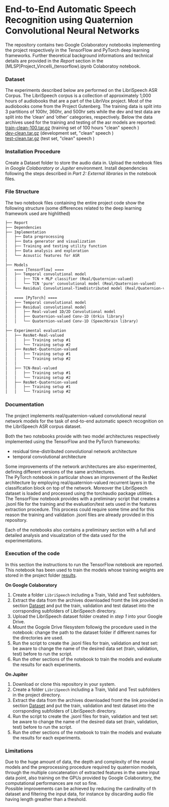 # End-to-End Automatic Speech Recognition using Quaternion Convolutional Neural Networks
The repository contains two Google Colaboratory notebooks implementing the project respectively in the TensorFlow and PyTorch deep learning frameworks.
Further theoretical background informations and technical details are provided in the *Report* section in the [MLSP]Project_Vincelli_(tensorflow).ipynb Colaboratoy notebook.

### Dataset
The experiments described below are performed on the LibriSpeech ASR Corpus. The LibriSpeech corpus is a collection of approximately 1,000 hours of audiobooks that are a part of the LibriVox project. Most of the audiobooks come from the Project Gutenberg. The training data is split into 3 partitions of 100hr, 360hr, and 500hr sets while the dev and test data are split into the ’clean’ and ’other’ categories, respectively.
Below the data archives used for the training and testing of the asr models are reported:  
[train-clean-100.tar.gz](https://www.openslr.org/resources/12/train-clean-100.tar.gz) (training set of 100 hours "clean" speech )  
[dev-clean.tar.gz](https://www.openslr.org/resources/12/dev-clean.tar.gz) (development set, "clean" speech )  
[test-clean.tar.gz](https://www.openslr.org/resources/12/test-clean.tar.gz) (test set, "clean" speech )  


### Installation Procedure
Create a Dataset folder to store the audio data in. Upload the notebook files in *Google Colaboratory* or *Jupiter* environment. Install dependencies following the steps described in *Part 2: External libraries* in the notebook files. 

### File Structure
The two notebook files containing the entire project code show the following structure (some differences related to the deep learning framework used are highlithed)

```txt
├── Report
├── Dependencies
├── Implementation
│   ├── Data preprocessing      
│   ├── Data generator and visualization          
│   ├── Training and testing utility function            
│   ├── Data analysis and exploration            
│   └── Acoustic features for ASR             
│
├── Models
│   ==== [TensorFlow] ====
│   ├── Temporal convolutional model                  
│   │   ├── TCN + MLP classifier (Real/Quaternion-valued)                               
│   │   └── TCN 'pure' convolutional model (Real/Quaternion-valued)                              
│   └── Residual Convolutional-TimeDistributed model (Real/Quaternion-valued)               
│
│   ==== [PyTorch] ====
│   ├── Temporal convolutional model                  
│   ├── Residual convolutional model     
│   │   ├── Real-valued 1D/2D Convolutional model
│   │   ├── Quaternion-valued Conv-1D (Orkis library)
│   │   └── Quaternion-valued Conv-1D (Speechbrain library)
│
├── Experimental evaluation
│   ├── ResNet-Real-valued                
│   │   ├── Training setup #1                                
│   │   └── Training setup #2       
│   ├── ResNet-Quaternion-valued                
│   │   ├── Training setup #1                                 
│   │   └── Training setup #2  
│   │   
│   ├── TCN-Real-valued
│   │   ├── Training setup #1                              
│   │   └── Training setup #2  
│   ├── ResNet-Quaternion-valued                
│   │   ├── Training setup #1                                 
│   │   └── Training setup #2  
```

### Documentation
The project implements real/quaternion-valued convolutional neural network models for the task of end-to-end automatic speech recognition on the LibriSpeech ASR corpus dataset.  

Both the two notebooks provide with two model architectures respectively implemented using the TensorFlow and the PyTorch frameworks:
- residual time-distributed convolutional network architecture
- temporal convolutional architecture  

Some improvements of the network architectures are also experimented, defining different versions of the same architectures.  
The PyTorch notebook in particular shows an improvement of the ResNet architecture by employing real/quaternion-valued recurrent layers in the classification block on top of the network.  Moreover the LibriSpeech dataset is loaded and processed using the torchaudio package utilities.  
The TensorFlow notebook provides with a preliminary script that creates a .jsonl file for the training and the evaluation/test sets used in the features extraction procedure.  This process could require some time and for this reason the training and validation .jsonl files are already provided in this repository.  

Each of the notebooks also contains a preliminary section with a full and detailed analysis and visualization of the data used for the experimentations.  

### Execution of the code
In this section the instructions to run the TensorFlow notebook are reported. This notebook has been used to train the models whose training weights are stored in the project folder [results](results).

**On Google Colaboratory**  

1. Create a folder `LibriSpeech` including a Train, Valid and Test subfolders.
2. Extract the data from the archives downloaded fromt the link provided in section [Dataset](#dataset) and put the train, validation and test dataset into the corrsponding subfolders of LibriSpeech directory.
3. Upload the LibriSpeech dataset folder created in *step 1* into your Google Drive.
4. Mount the Gogole Drive filesystem followig the procedure used in the notebook: change the path to the dataset folder if different names for the directories are used.
5. Run the script to create the .jsonl files for train, validation and test set: be aware to change the name of the desired data set (train, validation, test) before to run the script.
6. Run the other sections of the notebook to train the models and evaluate the results for each experiments.

**On Jupiter**  

1. Download or clone this repository in your system.
2. Create a folder `LibriSpeech` including a Train, Valid and Test subfolders in the project directory.
3. Extract the data from the archives downloaded fromt the link provided in section [Dataset](#dataset) and put the train, validation and test dataset into the corrsponding subfolders of LibriSpeech directory.
5. Run the script to create the .jsonl files for train, validation and test set: be aware to change the name of the desired data set (train, validation, test) before to run the script.
6. Run the other sections of the notebook to train the models and evaluate the results for each experiments.  

### Limitations
Due to the huge amount of data, the depth and complexity of the neural models and the preprocessing procedure required by quaternion models, through the multiple concatenation of extracted features in the same input data point, also training on the GPUs provided by Google Colaboratory, the computational performances are not so fine.  
Possible improvements can be achieved by reducing the cardinality of th dataset and filtering the input data, for instance by discarding audio file having length greather than a theshold.
